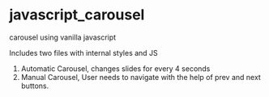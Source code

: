 # javascript_carousel
carousel using vanilla javascript

Includes two files with internal styles and JS
1) Automatic Carousel, changes slides for every 4 seconds
2) Manual Carousel, User needs to navigate with the help of prev and next buttons.
